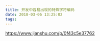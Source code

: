 ```yaml
---
title: 开发中容易出现的特殊字符编码
date: 2018-03-06 13:25:02
tags:
---
```


https://www.jianshu.com/p/0f43c5e37762
